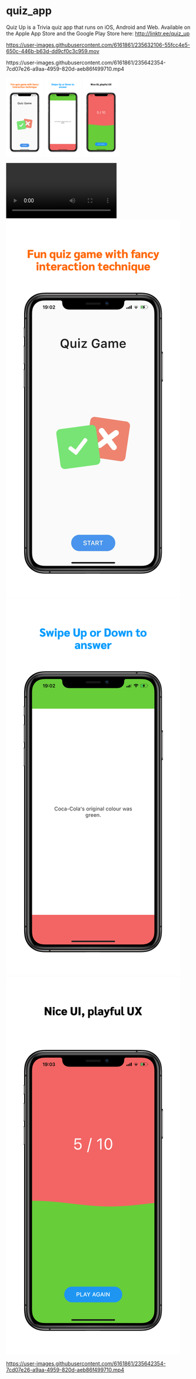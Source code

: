 # quiz_app
 
Quiz Up is a Trivia quiz app that runs on iOS, Android and Web. Available on the Apple App Store and the Google Play Store here: http://linktr.ee/quiz_up

https://user-images.githubusercontent.com/6161861/235632106-55fcc4e5-650c-446b-b63d-dd9cf0c3c959.mov


<p float="left">
<p>https://user-images.githubusercontent.com/6161861/235642354-7cd07e26-a9aa-4959-820d-aeb86f499710.mp4</p>
  <img src="./doc/screen-1.png" width="100" />
  <img src="./doc/screen-2.png" width="100" /> 
  <img src="./doc/screen-3.png" width="100" />
</p>

![](./doc/screen-record.mov) ![](./doc/screen-1.png) ![](./doc/screen-2.png) ![](./doc/screen-3.png)


https://user-images.githubusercontent.com/6161861/235642354-7cd07e26-a9aa-4959-820d-aeb86f499710.mp4

